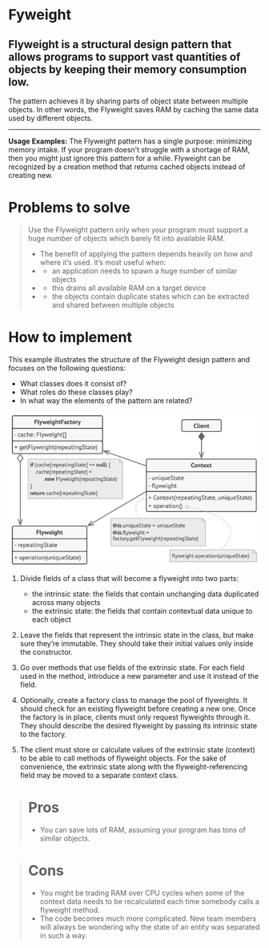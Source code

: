 # Fyweight

## Flyweight is a structural design pattern that allows programs to support vast quantities of objects by keeping their memory consumption low.

The pattern achieves it by sharing parts of object state between multiple objects. In other words, the Flyweight saves RAM by caching the same data used by different objects.

---

<b>Usage Examples:</b> The Flyweight pattern has a single purpose: minimizing memory intake. If your program doesn’t struggle with a shortage of RAM, then you might just ignore this pattern for a while.
<b></b> Flyweight can be recognized by a creation method that returns cached objects instead of creating new.

# Problems to solve

> Use the Flyweight pattern only when your program must support a huge number of objects which barely fit into available RAM.
>
> - The benefit of applying the pattern depends heavily on how and where it’s used. It’s most useful when:
> - - an application needs to spawn a huge number of similar objects
> - - this drains all available RAM on a target device
> - - the objects contain duplicate states which can be extracted and shared between multiple objects

# How to implement

This example illustrates the structure of the Flyweight design pattern and focuses on the following questions:

- What classes does it consist of?
- What roles do these classes play?
- In what way the elements of the pattern are related?

![Flyweight](./Flyweight.png)

1. Divide fields of a class that will become a flyweight into two parts:

   - the intrinsic state: the fields that contain unchanging data duplicated across many objects
   - the extrinsic state: the fields that contain contextual data unique to each object

2. Leave the fields that represent the intrinsic state in the class, but make sure they’re immutable. They should take their initial values only inside the constructor.

3. Go over methods that use fields of the extrinsic state. For each field used in the method, introduce a new parameter and use it instead of the field.

4. Optionally, create a factory class to manage the pool of flyweights. It should check for an existing flyweight before creating a new one. Once the factory is in place, clients must only request flyweights through it. They should describe the desired flyweight by passing its intrinsic state to the factory.

5. The client must store or calculate values of the extrinsic state (context) to be able to call methods of flyweight objects. For the sake of convenience, the extrinsic state along with the flyweight-referencing field may be moved to a separate context class.

> # Pros
>
> - You can save lots of RAM, assuming your program has tons of similar objects.

> # Cons
>
> - You might be trading RAM over CPU cycles when some of the context data needs to be recalculated each time somebody calls a flyweight method.
> - The code becomes much more complicated. New team members will always be wondering why the state of an entity was separated in such a way.
